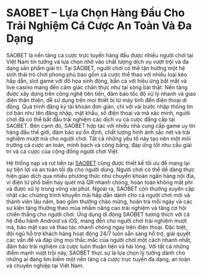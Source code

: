 # SAOBET – Lựa Chọn Hàng Đầu Cho Trải Nghiệm Cá Cược An Toàn Và Đa Dạng

SAOBET là nền tảng cá cược trực tuyến hàng đầu được nhiều người chơi tại Việt Nam tin tưởng và lựa chọn nhờ vào chất lượng dịch vụ vượt trội và đa dạng sản phẩm giải trí. Tại SAOBET, người chơi có thể tận hưởng một hệ sinh thái trò chơi phong phú bao gồm cá cược thể thao với nhiều loại kèo hấp dẫn, slot game với đồ họa sinh động, bắn cá với hiệu ứng bắt mắt và live casino mang đến cảm giác chân thực như tại sòng bài thật. Nền tảng được xây dựng trên công nghệ tiên tiến, đảm bảo tốc độ xử lý nhanh và giao diện thân thiện, dễ sử dụng trên mọi thiết bị từ máy tính đến điện thoại di động. Quá trình đăng ký tài khoản đơn giản, chỉ với vài bước nhập thông tin cơ bản như tên đăng nhập, mật khẩu, số điện thoại và mã xác minh, người chơi đã có thể bắt đầu trải nghiệm các dịch vụ cá cược đẳng cấp tại SAOBET. Bên cạnh đó, SAOBET hợp tác với nhiều nhà cung cấp game uy tín hàng đầu thế giới, đảm bảo sự ổn định, chất lượng hình ảnh sắc nét và trải nghiệm mượt mà cho người chơi. Tất cả những yếu tố này tạo nên một môi trường cá cược an toàn, minh bạch và công bằng, đáp ứng tốt nhu cầu giải trí và cá cược của cộng đồng người chơi Việt.

Hệ thống nạp và rút tiền tại <a href="https://saobet.asia">SAOBET</a> cũng được thiết kế tối ưu để mang lại sự tiện lợi và an toàn tối đa cho người dùng. Người chơi có thể dễ dàng thực hiện giao dịch qua nhiều phương thức như chuyển khoản ngân hàng nội địa, ví điện tử phổ biến hay quét mã QR nhanh chóng, hoàn toàn không mất phí và được xử lý trong vòng vài phút. Ngoài ra, SAOBET còn thường xuyên cập nhật các chương trình khuyến mãi hấp dẫn dành cho cả người chơi mới và thành viên lâu năm, bao gồm thưởng chào mừng, hoàn trả mỗi ngày và các sự kiện tặng thưởng theo mùa nhằm nâng cao trải nghiệm và tăng cơ hội chiến thắng cho người chơi. Ứng dụng di động SAOBET tương thích với cả hệ điều hành Android và iOS, mang đến cho người chơi trải nghiệm mượt mà, bảo mật cao và thao tác nhanh chóng ngay trên điện thoại. Đặc biệt, đội ngũ hỗ trợ khách hàng hoạt động 24/7 luôn sẵn sàng hỗ trợ, giải quyết các vấn đề và đáp ứng mọi thắc mắc của người chơi một cách nhanh nhất, đảm bảo trải nghiệm cá cược luôn thuận tiện và hài lòng. Với tất cả những điểm mạnh vượt trội này, SAOBET thực sự là lựa chọn lý tưởng dành cho những ai đang tìm kiếm một nền tảng cá cược trực tuyến đa dạng, an toàn và chuyên nghiệp tại Việt Nam.
